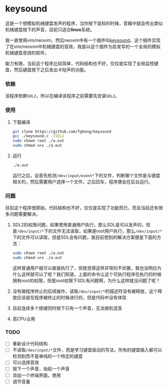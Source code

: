 # keysound

这是一个想模拟机械键盘发声的程序，当你按下鼠标的时候，音箱中就会传出类似机械键盘按下的声音，目前只适合**linux**系统。

我一直使用vim/neovim，然后neovim中有一个插件叫[keysound](https://github.com/skywind3000/vim-keysound)，这个插件实现了在vim/neovim中机械键盘的音效，我是以这个插件为启发写的一个全局的模拟机械键盘音效的软件。

能力有限，当前这个程序比较简单，代码结构也不好，仅仅是实现了全局监控键盘，然后键盘按下之后发出卡哒声的功能。

### 依赖

该程序依赖`SDL2`，所以在编译该程序之前需要先安装`SDL2`。

### 使用

1. 下载编译

   ```bash
   git clone https://github.com/fgheng/keysound
   gcc ./keysound.c -lSDL2
   sudo chown root ./a.out
   sudo chmod u+s ./a.out
   ```

2. 运行

   ```bash
   ./a.out
   ```

   运行之后，会首先检测`/dev/input/event*`下的文件，判断哪个文件是与键盘相关的，然后需要用户选择一个文件，之后回车，程序便会在后台运行。

### 问题

目前这个程序很原始，代码结构也不好，仅仅是实现了功能而已，而且当前还有很多问题需要解决。

1. SDL2的权限问题，如果使用普通用户执行，那么SDL是可以发声的，但是`/dev/input/*`下的文件无法读取，如果是root用户执行，那么`/dev/input/*`下的文件可以读取，但是SDL会有问题，我目前想到的解决方案便是下面的方法：

   ```bash
   sudo chown root ./a.out
   sudo chmod u+s ./a.out
   ```

   这样普通用户就可以直接执行了，但我觉得这样非常的不优雅，我也没明白为什么这样就可以了呢？我们知道，上面的命令让这个可执行程序在执行的时候拥有root的权限，但是root权限下SDL有问题啊，为什么这样就没问题了呢？

2. 没有做程序终止的后续操作，读取`/dev/input/*`的描述符没有被释放，这个释放应该是在程序被终止的时候进行的，但是代码中没有体现

3. 目前连续多个按键同时按下只有一个声音，无法做到混音

4. 高CPU占用

### TODO

- [ ] 重新设计代码结构
- [ ] 不读取`/dev/input/*`文件，而是学习键盘驱动的写法，所有的键盘输入都可以检测到而不是单纯的一个特定的键盘
- [ ] 可以选择音效
- [ ] 按下一个声音，抬起一个声音
- [ ] 添加一个终端界面，使用
- [ ] 调节音量
